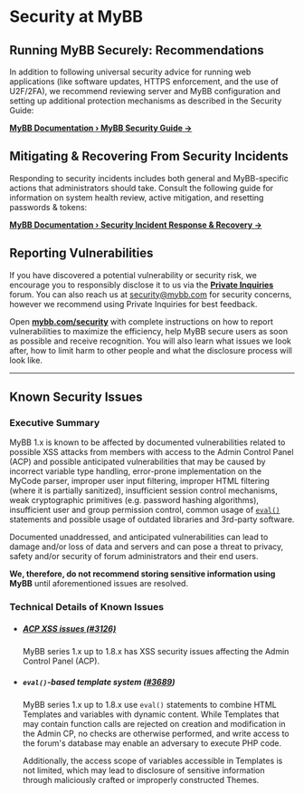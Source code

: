 # Security at MyBB

## Running MyBB Securely: Recommendations
In addition to following universal security advice for running web applications (like software updates, HTTPS enforcement, and the use of U2F/2FA), we recommend reviewing server and MyBB configuration and setting up additional protection mechanisms as described in the Security Guide:

[**MyBB Documentation &rsaquo; MyBB Security Guide &rarr;**](https://docs.mybb.com/1.8/administration/security/protection/)

## Mitigating & Recovering From Security Incidents
Responding to security incidents includes both general and MyBB-specific actions that administrators should take. Consult the following guide for information on system health review, active mitigation, and resetting passwords & tokens:

[**MyBB Documentation &rsaquo; Security Incident Response & Recovery &rarr;**](https://docs.mybb.com/1.8/administration/security/recovery/)

## Reporting Vulnerabilities

If you have discovered a potential vulnerability or security risk, we encourage you to responsibly disclose it to us via the [**Private Inquiries**](https://community.mybb.com/forum-135.html) forum. You can also reach us at security@mybb.com for security concerns, however we recommend using Private Inquiries for best feedback.

Open [**mybb.com/security**](https://mybb.com/get-involved/security/#composing-a-good-report) with complete instructions on how to report vulnerabilities to maximize the efficiency, help MyBB secure users as soon as possible and receive recognition. You will also learn what issues we look after, how to limit harm to other people and what the disclosure process will look like.

---

## Known Security Issues

### Executive Summary
MyBB 1.x is known to be affected by documented vulnerabilities related to possible XSS attacks from members with access to the Admin Control Panel (ACP) and possible anticipated vulnerabilities that may be caused by incorrect variable type handling, error-prone implementation on the MyCode parser, improper user input filtering, improper HTML filtering (where it is partially sanitized), insufficient session control mechanisms, weak cryptographic primitives (e.g. password hashing algorithms), insufficient user and group permission control, common usage of [`eval()`](https://secure.php.net/eval) statements and possible usage of outdated libraries and 3rd-party software.

Documented unaddressed, and anticipated vulnerabilities can lead to damage and/or loss of data and servers and can pose a threat to privacy, safety and/or security of forum administrators and their end users.

**We, therefore, do not recommend storing sensitive information using MyBB** until aforementioned issues are resolved.

### Technical Details of Known Issues
- ##### [ACP XSS issues (#3126)](https://github.com/mybb/mybb/issues/3126)
  MyBB series 1.x up to 1.8.x has XSS security issues affecting the Admin Control Panel (ACP).

- ##### `eval()`-based template system ([#3689](https://github.com/mybb/mybb/issues/3689))
  MyBB series 1.x up to 1.8.x use `eval()` statements to combine HTML Templates and variables with dynamic content. While Templates that may contain function calls are rejected on creation and modification in the Admin CP, no checks are otherwise performed, and write access to the forum's database may enable an adversary to execute PHP code.

  Additionally, the access scope of variables accessible in Templates is not limited, which may lead to disclosure of sensitive information through maliciously crafted or improperly constructed Themes.
